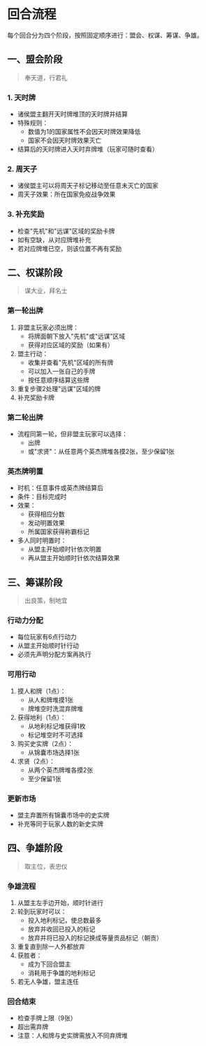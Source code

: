 # 回合流程

每个回合分为四个阶段，按照固定顺序进行：盟会、权谋、筹谋、争雄。

## 一、盟会阶段

> 奉天道，行君礼

### 1. 天时牌
- 诸侯盟主翻开天时牌堆顶的天时牌并结算
- 特殊规则：
  - 数值为1的国家属性不会因天时牌效果降低
  - 国家不会因天时牌效果灭亡
- 结算后的天时牌进入天时弃牌堆（玩家可随时查看）

### 2. 周天子
- 诸侯盟主可以将周天子标记移动至任意未灭亡的国家
- 周天子效果：所在国家免疫战争效果

### 3. 补充奖励
- 检查"先机"和"远谋"区域的奖励卡牌
- 如有空缺，从对应牌堆补充
- 若对应牌堆已空，则该位置不再有奖励

## 二、权谋阶段

> 谋大业，拜名士

### 第一轮出牌
1. 非盟主玩家必须出牌：
   - 将牌面朝下放入"先机"或"远谋"区域
   - 获得对应区域的奖励（如果有）
2. 盟主行动：
   - 收集并查看"先机"区域的所有牌
   - 可以加入一张自己的手牌
   - 按任意顺序结算这些牌
3. 重复步骤2处理"远谋"区域的牌
4. 补充奖励卡牌

### 第二轮出牌
- 流程同第一轮，但非盟主玩家可以选择：
  - 出牌
  - 或"求贤"：从任意两个英杰牌堆各摸2张，至少保留1张

### 英杰牌明置
- 时机：任意事件或英杰牌结算后
- 条件：目标完成时
- 效果：
  - 获得相应分数
  - 发动明置效果
  - 所属国家获得称霸标记
- 多人同时明置时：
  - 从盟主开始顺时针依次明置
  - 再从盟主开始顺时针依次结算效果

## 三、筹谋阶段

> 出良策，制地宜

### 行动力分配
- 每位玩家有6点行动力
- 从盟主开始顺时针行动
- 必须先声明分配方案再执行

### 可用行动
1. 摸人和牌（1点）：
   - 从人和牌堆摸1张
   - 牌堆空时洗混弃牌堆
2. 获得地利（1点）：
   - 从地利标记堆获得1枚
   - 标记堆空时不可选择
3. 购买史实牌（2点）：
   - 从锦囊市场选择1张
4. 求贤（2点）：
   - 从两个英杰牌堆各摸2张
   - 至少保留1张

### 更新市场
- 盟主弃置所有锦囊市场中的史实牌
- 补充等同于玩家人数的新史实牌

## 四、争雄阶段

> 取主位，表忠仪

### 争雄流程
1. 从盟主左手边开始，顺时针进行
2. 轮到玩家时可以：
   - 投入地利标记，使总数最多
   - 放弃并收回已投入的标记
   - 放弃并将已投入的标记换成等量贡品标记（朝贡）
3. 重复直到除一人外都放弃
4. 获胜者：
   - 成为下回合盟主
   - 消耗用于争雄的地利标记
5. 若无人争雄，盟主连任

### 回合结束
- 检查手牌上限（9张）
- 超出需弃牌
- 注意：人和牌与史实牌需放入不同弃牌堆 
